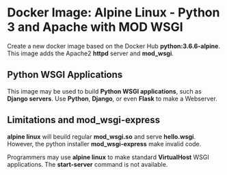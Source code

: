 Docker Image: Alpine Linux - Python 3 and Apache with MOD WSGI
=============================================================

Create a new docker image based on the Docker Hub **python:3.6.6-alpine**.
This image adds the Apache2 **httpd** server and **mod_wsgi**.

Python WSGI Applications
------------------------

This image may be used to build **Python WSGI applications**, such as **Django servers**.
Use **Python**, **Django**, or even **Flask** to make a Webserver.

Limitations and mod_wsgi-express
--------------------------------

**alpine linux** will beuild regular **mod_wsgi.so** and serve **hello.wsgi**.
However, the python installer **mod_wsgi-express** make invalid code.

Programmers may use **alpine linux** to make standard **VirtualHost** WSGI applications.
The **start-server** command is not available.
